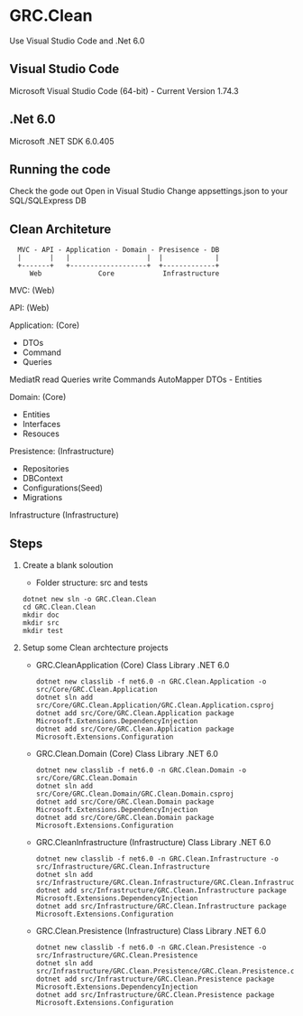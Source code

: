 # GRC.Clean
 Use Visual Studio Code and .Net 6.0

## Visual Studio Code
 Microsoft Visual Studio Code (64-bit) - Current
 Version 1.74.3

## .Net 6.0
 Microsoft .NET SDK 6.0.405

## Running the code
 Check the gode out
 Open in Visual Studio
 Change appsettings.json to your SQL/SQLExpress DB


 ## Clean Architeture

``` 
  MVC - API - Application - Domain - Presisence - DB
  |       |   |                   |  |             |
  +-------+   +-------------------+  +-------------+
     Web              Core            Infrastructure
```
  MVC: (Web)

  API: (Web)

  Application: (Core)
  - DTOs
  - Command
  - Queries

  MediatR
  read Queries
  write Commands
  AutoMapper
  DTOs - Entities

  Domain: (Core)
  - Entities
  - Interfaces
  - Resouces

  Presistence: (Infrastructure)
  - Repositories
  - DBContext
  - Configurations(Seed)
  - Migrations

  Infrastructure (Infrastructure)


 ## Steps

 1. Create a blank soloution
    - Folder structure: src and tests
    ```
    dotnet new sln -o GRC.Clean.Clean
    cd GRC.Clean.Clean
    mkdir doc
    mkdir src
    mkdir test
    ```    

 2. Setup some Clean archtecture projects
    - GRC.CleanApplication (Core)
       Class Library .NET 6.0
       ```
       dotnet new classlib -f net6.0 -n GRC.Clean.Application -o src/Core/GRC.Clean.Application
       dotnet sln add src/Core/GRC.Clean.Application/GRC.Clean.Application.csproj
       dotnet add src/Core/GRC.Clean.Application package Microsoft.Extensions.DependencyInjection
       dotnet add src/Core/GRC.Clean.Application package Microsoft.Extensions.Configuration
       ```
    - GRC.Clean.Domain (Core)
       Class Library .NET 6.0
       ```
       dotnet new classlib -f net6.0 -n GRC.Clean.Domain -o src/Core/GRC.Clean.Domain
       dotnet sln add src/Core/GRC.Clean.Domain/GRC.Clean.Domain.csproj
       dotnet add src/Core/GRC.Clean.Domain package Microsoft.Extensions.DependencyInjection
       dotnet add src/Core/GRC.Clean.Domain package Microsoft.Extensions.Configuration
       ```       
    - GRC.CleanInfrastructure (Infrastructure)
       Class Library .NET 6.0
       ```
       dotnet new classlib -f net6.0 -n GRC.Clean.Infrastructure -o src/Infrastructure/GRC.Clean.Infrastructure
       dotnet sln add src/Infrastructure/GRC.Clean.Infrastructure/GRC.Clean.Infrastructure.csproj
       dotnet add src/Infrastructure/GRC.Clean.Infrastructure package Microsoft.Extensions.DependencyInjection
       dotnet add src/Infrastructure/GRC.Clean.Infrastructure package Microsoft.Extensions.Configuration

       ```              
    - GRC.Clean.Presistence (Infrastructure)
       Class Library .NET 6.0
       ```
       dotnet new classlib -f net6.0 -n GRC.Clean.Presistence -o src/Infrastructure/GRC.Clean.Presistence
       dotnet sln add src/Infrastructure/GRC.Clean.Presistence/GRC.Clean.Presistence.csproj
       dotnet add src/Infrastructure/GRC.Clean.Presistence package Microsoft.Extensions.DependencyInjection
       dotnet add src/Infrastructure/GRC.Clean.Presistence package Microsoft.Extensions.Configuration

       ```      

